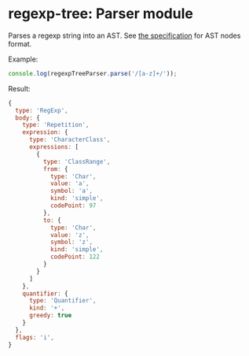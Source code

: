 # regexp-tree: Parser module

Parses a regexp string into an AST. See [the specification](https://github.com/DmitrySoshnikov/regexp-tree#ast-nodes-specification) for AST nodes format.

Example:

```js
console.log(regexpTreeParser.parse('/[a-z]+/'));
```

Result:

```js
{
  type: 'RegExp',
  body: {
    type: 'Repetition',
    expression: {
      type: 'CharacterClass',
      expressions: [
        {
          type: 'ClassRange',
          from: {
            type: 'Char',
            value: 'a',
            symbol: 'a',
            kind: 'simple',
            codePoint: 97
          },
          to: {
            type: 'Char',
            value: 'z',
            symbol: 'z',
            kind: 'simple',
            codePoint: 122
          }
        }
      ]
    },
    quantifier: {
      type: 'Quantifier',
      kind: '+',
      greedy: true
    }
  },
  flags: 'i',
}
```